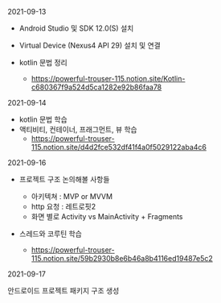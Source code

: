 2021-09-13

- Android Studio 및 SDK 12.0(S) 설치
- Virtual Device (Nexus4 API 29) 설치 및 연결

- kotlin 문법 정리 
  - https://powerful-trouser-115.notion.site/Kotlin-c680367f9a524d5ca1282e92b86faa78

2021-09-14

- kotlin 문법 학습
- 액티비티, 컨테이너, 프래그먼트, 뷰 학습
  - https://powerful-trouser-115.notion.site/d4d2fce532df41f4a0f5029122aba4c6

2021-09-16

- 프로젝트 구조 논의해볼 사항들
  - 아키텍쳐 : MVP or MVVM
  - http 요청 : 레트로핏2
  - 화면 별로 Activity   vs   MainActivity + Fragments

- 스레드와 코루틴 학습

  - https://powerful-trouser-115.notion.site/59b2930b8e6b46a8b4116ed19487e5c2

  

2021-09-17

안드로이드 프로젝트 패키지 구조 생성